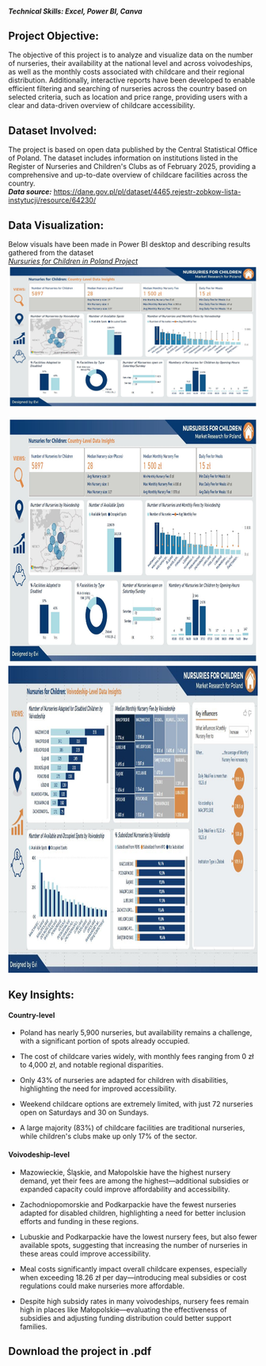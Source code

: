 #### *Technical Skills: Excel, Power BI, Canva*
## Project Objective: 
The objective of this project is to analyze and visualize data on the number of nurseries, their availability at the national level and across voivodeships, as well as the monthly costs associated with childcare and their regional distribution. 
Additionally, interactive reports have been developed to enable efficient filtering and searching of nurseries across the country based on selected criteria, such as location and price range, providing users with a clear and data-driven overview of childcare accessibility. 

## Dataset Involved:
The project is based on open data published by the Central Statistical Office of Poland. The dataset includes information on institutions listed in the Register of Nurseries and Children's Clubs as of February 2025, providing a comprehensive and up-to-date overview of childcare facilities across the country. <br>
<B>*Data source:*</B> <a href>https://dane.gov.pl/pl/dataset/4465,rejestr-zobkow-lista-instytucji/resource/64230/ </a>

## Data Visualization:
Below visuals have been made in Power BI desktop and describing results gathered from the dataset<BR>
*<a href="https://analysteva.github.io/Project1-/"> Nursuries for Children in Poland Project </a>*
<img src="assets/img/KN_screen1.JPG" alt="Example Image">


<img src="https://github.com/analysteva/Project1-/blob/06bae85b608049d0ab4a667f6fbcbd582a74f148/assets/img/KN_screen1.JPG" alt="Flowers in Chania" width="800" height="500">

<img src="https://github.com/analysteva/Project1-/blob/06bae85b608049d0ab4a667f6fbcbd582a74f148/assets/img/KN_screen2.JPG" alt="Flowers in Chania" width="1100" height="619">

## Key Insights:
#### Country-level 
- Poland has nearly 5,900 nurseries, but availability remains a challenge, with a significant portion of spots already occupied. 

- The cost of childcare varies widely, with monthly fees ranging from 0 zł to 4,000 zł, and notable regional disparities. 

- Only 43% of nurseries are adapted for children with disabilities, highlighting the need for improved accessibility. 

- Weekend childcare options are extremely limited, with just 72 nurseries open on Saturdays and 30 on Sundays. 

- A large majority (83%) of childcare facilities are traditional nurseries, while children's clubs make up only 17% of the sector.
#### Voivodeship-level 
- Mazowieckie, Śląskie, and Małopolskie have the highest nursery demand, yet their fees are among the highest—additional subsidies or expanded capacity could improve affordability and accessibility. 

- Zachodniopomorskie and Podkarpackie have the fewest nurseries adapted for disabled children, highlighting a need for better inclusion efforts and funding in these regions. 

- Lubuskie and Podkarpackie have the lowest nursery fees, but also fewer available spots, suggesting that increasing the number of nurseries in these areas could improve accessibility. 

- Meal costs significantly impact overall childcare expenses, especially when exceeding 18.26 zł per day—introducing meal subsidies or cost regulations could make nurseries more affordable. 

- Despite high subsidy rates in many voivodeships, nursery fees remain high in places like Małopolskie—evaluating the effectiveness of subsidies and adjusting funding distribution could better support families. 
## Download the project in .pdf



